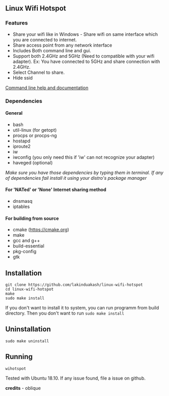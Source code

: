 ## Linux Wifi Hotspot

### Features
 
* Share your wifi like in Windows - Share wifi on same interface which you are connected to internet.
* Share access point from any network interface
* Includes Both command line and gui.
* Support both 2.4GHz and 5GHz (Need to compatible with your wifi adapter). Ex: You have connected to 5GHz and share connection with 2.4GHz.
* Select Channel to share.
* Hide ssid

[Command line help and documentation](src/script/README.md)

### Dependencies

#### General
* bash
* util-linux (for getopt)
* procps or procps-ng
* hostapd
* iproute2
* iw
* iwconfig (you only need this if 'iw' can not recognize your adapter)
* haveged (optional)

_Make sure you have those dependencies by typing them in terminal. If any of dependencies fail
install it using your distro's package manager_

#### For 'NATed' or 'None' Internet sharing method
* dnsmasq
* iptables

#### For building from source

* cmake (https://cmake.org)
* make
* gcc and g++
* build-essential
* pkg-config
* gtk



## Installation
    git clone https://github.com/lakinduakash/linux-wifi-hotspot
    cd linux-wifi-hotspot
    make
    sudo make install
    
    
If you don't want to install it to system, you can run programm from build directory. Then you don't want to run `sudo make install`
    
    
## Uninstallation
    sudo make uninstall
    
## Running
 `wihotspot`
    
Tested with Ubuntu 18.10. If any issue found, file a issue on github.

**credits** - oblique
